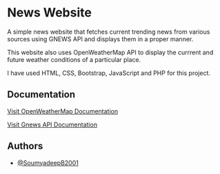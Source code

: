
# News Website

A simple news website that fetches current trending news from various sources using GNEWS API and displays them in a proper manner.

This website also uses OpenWeatherMap API to display the currrent and future weather conditions of a particular place.

I have used HTML, CSS, Bootstrap, JavaScript and PHP for this project.


## Documentation

[Visit OpenWeatherMap Documentation](https://openweathermap.org/api)

[Visit Gnews API Documentation](https://gnews.io/docs/v4#introduction)



## Authors

- [@SoumyadeepB2001](https://github.com/SoumyadeepB2001)

